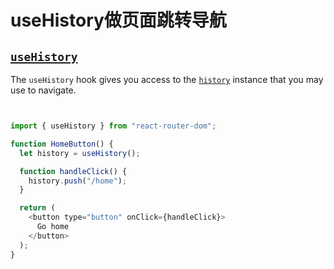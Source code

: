 # useHistory做页面跳转导航
## [`useHistory`](https://reactrouter.com/web/api/Hooks/usehistory)

The `useHistory` hook gives you access to the [`history`](https://reactrouter.com/web/api/history) instance that you may use to navigate.

```javascript


import { useHistory } from "react-router-dom";

function HomeButton() {
  let history = useHistory();

  function handleClick() {
    history.push("/home");
  }

  return (
    <button type="button" onClick={handleClick}>
      Go home
    </button>
  );
}

```